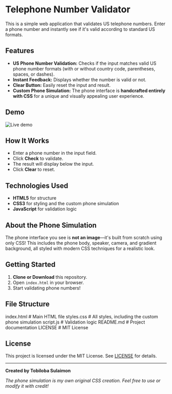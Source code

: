 # Telephone Number Validator

This is a simple web application that validates US telephone numbers. Enter a phone number and instantly see if it's valid according to standard US formats.

## Features

- **US Phone Number Validation:** Checks if the input matches valid US phone number formats (with or without country code, parentheses, spaces, or dashes).
- **Instant Feedback:** Displays whether the number is valid or not.
- **Clear Button:** Easily reset the input and result.
- **Custom Phone Simulation:** The phone interface is **handcrafted entirely with CSS** for a unique and visually appealing user experience.

## Demo

![Live demo](https://tobilobacodes00.github.io/Telephone-Simulator)

## How It Works

- Enter a phone number in the input field.
- Click **Check** to validate.
- The result will display below the input.
- Click **Clear** to reset.

## Technologies Used

- **HTML5** for structure
- **CSS3** for styling and the custom phone simulation
- **JavaScript** for validation logic

## About the Phone Simulation

The phone interface you see is **not an image**—it's built from scratch using only CSS! This includes the phone body, speaker, camera, and gradient background, all styled with modern CSS techniques for a realistic look.

## Getting Started

1. **Clone or Download** this repository.
2. Open `index.html` in your browser.
3. Start validating phone numbers!

## File Structure

index.html # Main HTML file styles.css # All styles, including the custom phone simulation script.js # Validation logic README.md # Project documentation LICENSE # MIT License

## License

This project is licensed under the MIT License. See [LICENSE](LICENSE) for details.

---

**Created by Tobiloba Sulaimon**

*The phone simulation is my own original CSS creation. Feel free to use or modify it with credit!*

